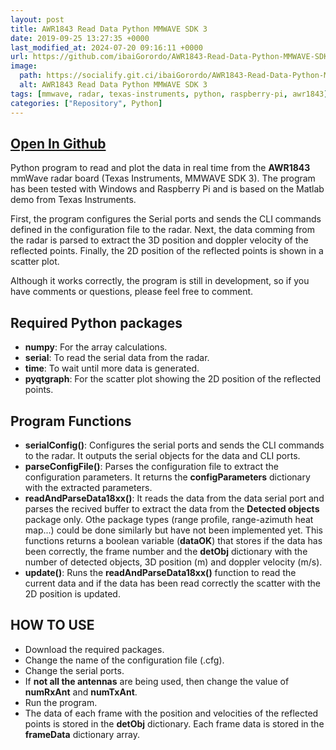 ```yaml
---
layout: post
title: AWR1843 Read Data Python MMWAVE SDK 3 
date: 2019-09-25 13:27:35 +0000
last_modified_at: 2024-07-20 09:16:11 +0000
url: https://github.com/ibaiGorordo/AWR1843-Read-Data-Python-MMWAVE-SDK-3-
image:
  path: https://socialify.git.ci/ibaiGorordo/AWR1843-Read-Data-Python-MMWAVE-SDK-3-/image?&forks=1&issues=1&language=1&name=1&owner=1&stargazers=1&theme=Light
  alt: AWR1843 Read Data Python MMWAVE SDK 3 
tags: [mmwave, radar, texas-instruments, python, raspberry-pi, awr1843]
categories: ["Repository", Python]
---
```


## [Open In Github](https://github.com/ibaiGorordo/AWR1843-Read-Data-Python-MMWAVE-SDK-3-)


Python program to read and plot the data in real time from the **AWR1843** mmWave radar board (Texas Instruments, MMWAVE SDK 3). The program has been tested with Windows and Raspberry Pi and is based on the Matlab demo from Texas Instruments.

First, the program configures the Serial ports and sends the CLI commands defined in the configuration file to the radar. Next, the data comming from the radar is parsed to extract the 3D position and doppler velocity of the reflected points. Finally, the 2D position of the reflected points is shown in a scatter plot.

Although it works correctly, the program is still in development, so if you have comments or questions, please feel free to comment.

## Required Python packages
* **numpy**: For the array calculations.
* **serial**: To read the serial data from the radar.
* **time**: To wait until more data is generated.
* **pyqtgraph**: For the scatter plot showing the 2D position of the reflected points.

## Program Functions
* **serialConfig()**: Configures the serial ports and sends the CLI commands to the radar. It outputs the serial objects for the data and CLI ports.
* **parseConfigFile()**: Parses the configuration file to extract the configuration parameters. It returns the **configParameters** dictionary with the extracted parameters.
* **readAndParseData18xx()**: It reads the data from the data serial port and parses the recived buffer to extract the data from the **Detected objects** package only. Othe package types (range profile, range-azimuth heat map...) could be done similarly but have not been implemented yet. This functions returns a boolean variable (**dataOK**) that stores if the data has been correctly, the frame number and the **detObj** dictionary with the number of detected objects, 3D position (m) and doppler velocity (m/s).
* **update()**: Runs the **readAndParseData18xx()** function to read the current data and if the data has been read correctly the scatter with the 2D position is updated.

## HOW TO USE
* Download the required packages.
* Change the name of the configuration file (.cfg).
* Change the serial ports.
* If **not all the antennas** are being used, then change the value of **numRxAnt** and **numTxAnt**.
* Run the program.
* The data of each frame with the position and velocities of the reflected points is stored in the **detObj** dictionary. Each frame data is stored in the **frameData** dictionary array.
